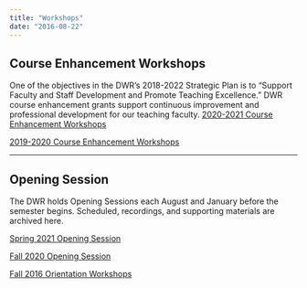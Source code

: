 ```yaml
---
title: "Workshops"
date: "2016-08-22"
---
```


## Course Enhancement Workshops

One of the objectives in the DWR’s 2018-2022 Strategic Plan is to “Support Faculty and Staff Development and Promote Teaching Excellence.” DWR course enhancement grants support continuous improvement and professional development for our teaching faculty. [2020-2021 Course Enhancement Workshops](https://library.cwr.olemiss.edu/teach-dev/workshops/ceg2020/)

[2019-2020 Course Enhancement Workshops](https://library.cwr.olemiss.edu/teach-dev/workshops/ceg2019/)

* * *

## Opening Session

The DWR holds Opening Sessions each August and January before the semester begins. Scheduled, recordings, and supporting materials are archived here.

[Spring 2021 Opening Session](https://library.cwr.olemiss.edu/teach-dev/os-sp21/)

[Fall 2020 Opening Session](https://library.cwr.olemiss.edu/teach-dev/os-fa20/)

[Fall 2016 Orientation Workshops](https://library.cwr.olemiss.edu/teach-dev/os-fa16/)
